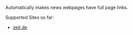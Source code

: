 Automatically makes news webpages have full page links.

Supported Sites so far:

* [zeit.de](http://zeit.de)